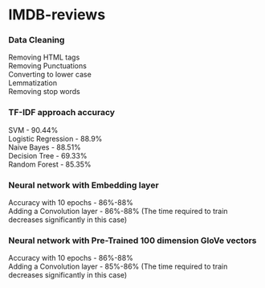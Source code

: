 # IMDB-reviews

### Data Cleaning
Removing HTML tags <br>
Removing Punctuations <br>
Converting to lower case <br>
Lemmatization <br>
Removing stop words <br>

### TF-IDF approach accuracy 

SVM - 90.44% <br>
Logistic Regression - 88.9% <br>
Naive Bayes - 88.51% <br>
Decision Tree - 69.33% <br>
Random Forest  - 85.35% <br>

### Neural network with Embedding layer 
Accuracy with 10 epochs - 86%-88% <br>
Adding a Convolution layer - 86%-88% (The time required to train decreases significantly in this case)

### Neural network with Pre-Trained 100 dimension GloVe vectors 
Accuracy with 10 epochs - 86%-88% <br>
Adding a Convolution layer - 85%-86% (The time required to train decreases significantly in this case)
